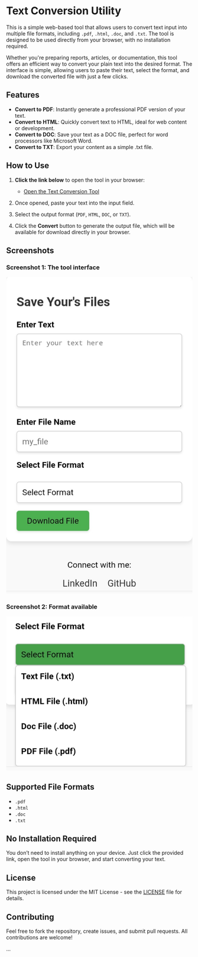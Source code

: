 # Text Conversion Utility

This is a simple web-based tool that allows users to convert text input into multiple file formats, including `.pdf`, `.html`, `.doc`, and `.txt`. The tool is designed to be used directly from your browser, with no installation required.

Whether you're preparing reports, articles, or documentation, this tool offers an efficient way to convert your plain text into the desired format. The interface is simple, allowing users to paste their text, select the format, and download the converted file with just a few clicks.

## Features
- **Convert to PDF**: Instantly generate a professional PDF version of your text.
- **Convert to HTML**: Quickly convert text to HTML, ideal for web content or development.
- **Convert to DOC**: Save your text as a DOC file, perfect for word processors like Microsoft Word.
- **Convert to TXT**: Export your content as a simple .txt file.

## How to Use
1. **Click the link below** to open the tool in your browser:
   - [Open the Text Conversion Tool](https://mdnosibulislam.github.io/Save-Your-s-Files/)
   
2. Once opened, paste your text into the input field.

3. Select the output format (`PDF`, `HTML`, `DOC`, or `TXT`).

4. Click the **Convert** button to generate the output file, which will be available for download directly in your browser.

## Screenshots

### Screenshot 1: The tool interface

![Text Conversion Tool Screenshot 1](https://raw.githubusercontent.com/mdnosibulislam/Save-Your-s-Files/refs/heads/main/Program%20screenshot.jpg)

### Screenshot 2: Format available

![Text Conversion Tool Screenshot 2](https://raw.githubusercontent.com/mdnosibulislam/Save-Your-s-Files/refs/heads/main/Format%20support.jpg)

## Supported File Formats
- `.pdf`
- `.html`
- `.doc`
- `.txt`

## No Installation Required
You don’t need to install anything on your device. Just click the provided link, open the tool in your browser, and start converting your text.

## License
This project is licensed under the MIT License - see the [LICENSE](LICENSE) file for details.

## Contributing
Feel free to fork the repository, create issues, and submit pull requests. All contributions are welcome!

...
